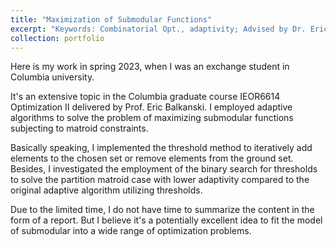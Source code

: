 ```yaml
---
title: "Maximization of Submodular Functions"
excerpt: "Keywords: Combinatorial Opt., adaptivity; Advised by Dr. Eric Balkanski."
collection: portfolio
---
```


Here is my work in spring 2023, when I was an exchange student in Columbia university.

It's an extensive topic in the Columbia graduate course IEOR6614 Optimization II delivered by Prof. Eric Balkanski. I employed adaptive algorithms to solve the problem of maximizing submodular functions subjecting to matroid constraints.

Basically speaking, I implemented the threshold method to iteratively add elements to the chosen set or remove elements from the ground set. Besides, I investigated the employment of the binary search for thresholds to solve the partition matroid case with lower adaptivity compared to the original adaptive algorithm utilizing thresholds.

Due to the limited time, I do not have time to summarize the content in the form of a report. But I believe it's a potentially excellent idea to fit the model of submodular into a wide range of optimization problems.
